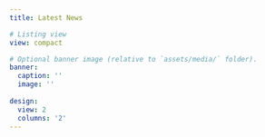 ```yaml
---
title: Latest News

# Listing view
view: compact

# Optional banner image (relative to `assets/media/` folder).
banner:
  caption: ''
  image: ''
  
design:
  view: 2
  columns: '2'
---
```

